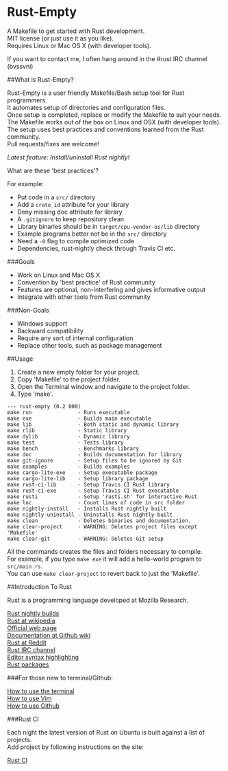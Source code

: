 Rust-Empty
==========

A Makefile to get started with Rust development.  
MIT license (or just use it as you like).  
Requires Linux or Mac OS X (with developer tools).  

If you want to contact me, I often hang around in the #rust IRC channel (bvssvni)

##What is Rust-Empty?

Rust-Empty is a user friendly Makefile/Bash setup tool for Rust programmers.  
It automates setup of directories and configuration files.  
Once setup is completed, replace or modify the Makefile to suit your needs.  
The Makefile works out of the box on Linux and OSX (with developer tools).  
The setup uses best practices and conventions learned from the Rust community.  
Pull requests/fixes are welcome!  

*Latest feature: Install/uninstall Rust nightly!*

What are these 'best practices'?

For example:

* Put code in a `src/` directory
* Add a `crate_id` attribute for your library
* Deny missing doc attribute for library
* A `.gitignore` to keep repository clean
* Library binaries should be in `target/cpu-vendor-os/lib` directory
* Example programs better not be in the `src/` directory
* Need a `-O` flag to compile optimized code
* Dependencies, rust-nightly check through Travis CI etc.

###Goals

* Work on Linux and Mac OS X
* Convention by 'best practice' of Rust community
* Features are optional, non-interfering and gives informative output
* Integrate with other tools from Rust community

###Non-Goals

* Windows support
* Backward compatibility
* Require any sort of internal configuration
* Replace other tools, such as package management

##Usage

1. Create a new empty folder for your project.  
2. Copy 'Makefile' to the project folder.  
3. Open the Terminal window and navigate to the project folder.  
4. Type 'make'.  

```
--- rust-empty (0.2 000)
make run               - Runs executable
make exe               - Builds main executable
make lib               - Both static and dynamic library
make rlib              - Static library
make dylib             - Dynamic library
make test              - Tests library
make bench             - Benchmarks library
make doc               - Builds documentation for library
make git-ignore        - Setup files to be ignored by Git
make examples          - Builds examples
make cargo-lite-exe    - Setup executable package
make cargo-lite-lib    - Setup library package
make rust-ci-lib       - Setup Travis CI Rust library
make rust-ci-exe       - Setup Travis CI Rust executable
make rusti             - Setup 'rusti.sh' for interactive Rust
make loc               - Count lines of code in src folder
make nightly-install   - Installs Rust nightly built
make nightly-uninstall - Uninstalls Rust nightly built
make clean             - Deletes binaries and documentation.
make clear-project     - WARNING: Deletes project files except 'Makefile'
make clear-git         - WARNING: Deletes Git setup
```

All the commands creates the files and folders necessary to compile.  
For example, if you type `make exe` it will add a hello-world program to `src/main.rs`.  
You can use `make clear-project` to revert back to just the 'Makefile'.  

##Introduction To Rust

Rust is a programming language developed at Mozilla Research.  

<a href="https://github.com/bvssvni/rust-empty/issues/35" target="_blank">Rust nightly builds</a>  
<a href="https://en.wikipedia.org/wiki/Rust_%28programming_language%29" target="_blank">Rust at wikipedia</a>  
<a href="http://www.rust-lang.org/" target="_blank">Official web page</a>  
<a href="https://github.com/mozilla/rust/wiki/Docs" target="_blank">Documentation at Github wiki</a>  
<a href="http://www.reddit.com/r/rust/" target="_blank">Rust at Reddit</a>  
<a href="http://chat.mibbit.com/?server=irc.mozilla.org&channel=%23rust" target="_blank">Rust IRC channel</a>  
<a href="https://github.com/mozilla/rust/wiki/Doc-packages%2C-editors%2C-and-other-tools" target="_blank">Editor syntax highlighting</a>  
<a href="https://github.com/mozilla/rust/wiki/Rustpkg" target="_blank">Rust packages</a>  

###For those new to terminal/Github:

<a href="https://github.com/bvssvni/rust-empty/wiki/How-to-use-the-terminal" target="_blank">How to use the terminal</a>  
<a href="https://github.com/bvssvni/rust-empty/wiki/How-to-use-Vim" target="_blank">How to use Vim</a>  
<a href="https://github.com/bvssvni/rust-empty/wiki/How-to-use-Github" target="_blank">How to use Github</a>

###Rust CI

Each night the latest version of Rust on Ubuntu is built against a list of projects.  
Add project by following instructions on the site:

<a href="http://rust-ci.org/" target="_blank">Rust CI</a>
